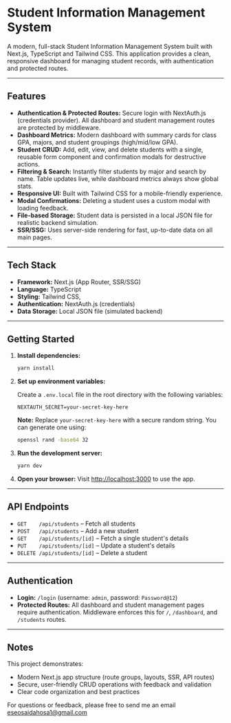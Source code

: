 # Student Information Management System

A modern, full-stack Student Information Management System built with Next.js, TypeScript and Tailwind CSS. This application provides a clean, responsive dashboard for managing student records, with authentication and protected routes.

---

## Features

- **Authentication & Protected Routes:** Secure login with NextAuth.js (credentials provider). All dashboard and student management routes are protected by middleware.
- **Dashboard Metrics:** Modern dashboard with summary cards for class GPA, majors, and student groupings (high/mid/low GPA).
- **Student CRUD:** Add, edit, view, and delete students with a single, reusable form component and confirmation modals for destructive actions.
- **Filtering & Search:** Instantly filter students by major and search by name. Table updates live, while dashboard metrics always show global stats.
- **Responsive UI:** Built with Tailwind CSS for a mobile-friendly experience.
- **Modal Confirmations:** Deleting a student uses a custom modal with loading feedback.
- **File-based Storage:** Student data is persisted in a local JSON file for realistic backend simulation.
- **SSR/SSG:** Uses server-side rendering for fast, up-to-date data on all main pages.

---

## Tech Stack

- **Framework:** Next.js (App Router, SSR/SSG)
- **Language:** TypeScript
- **Styling:** Tailwind CSS,
- **Authentication:** NextAuth.js (credentials)
- **Data Storage:** Local JSON file (simulated backend)

---

## Getting Started

1. **Install dependencies:**

   ```bash
   yarn install
   ```

2. **Set up environment variables:**

   Create a `.env.local` file in the root directory with the following variables:

   ```env
   NEXTAUTH_SECRET=your-secret-key-here
   ```

   **Note:** Replace `your-secret-key-here` with a secure random string. You can generate one using:

   ```bash
   openssl rand -base64 32
   ```

3. **Run the development server:**

   ```bash
   yarn dev

   ```

4. **Open your browser:**
   Visit [http://localhost:3000](http://localhost:3000) to use the app.

---

## API Endpoints

- `GET    /api/students` – Fetch all students
- `POST   /api/students` – Add a new student
- `GET    /api/students/[id]` – Fetch a single student's details
- `PUT    /api/students/[id]` – Update a student's details
- `DELETE /api/students/[id]` – Delete a student

---

## Authentication

- **Login:** `/login` (username: `admin`, password: `Password@12`)
- **Protected Routes:** All dashboard and student management pages require authentication. Middleware enforces this for `/`, `/dashboard`, and `/students` routes.

---

## Notes

This project demonstrates:

- Modern Next.js app structure (route groups, layouts, SSR, API routes)
- Secure, user-friendly CRUD operations with feedback and validation
- Clear code organization and best practices

For questions or feedback, please free to send me an email eseosaidahosa1@gmail.com
